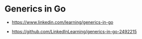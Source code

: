 # Generics in Go

- https://www.linkedin.com/learning/generics-in-go

- https://github.com/LinkedInLearning/generics-in-go-2492215